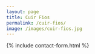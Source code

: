 ```yaml
---
layout: page
title: Cuir Fios
permalink: /cuir-fios/
image: /images/cuir-fios.jpg
---
```


{% include contact-form.html %}
